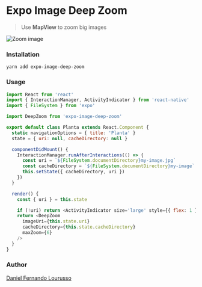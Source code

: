 Expo Image Deep Zoom
===
> Use **MapView** to zoom big images

![Zoom image](./img/demo.gif)

### Installation

`yarn add expo-image-deep-zoom`

### Usage

```javascript 
import React from 'react'
import { InteractionManager, ActivityIndicator } from 'react-native'
import { FileSystem } from 'expo'

import DeepZoom from 'expo-image-deep-zoom'

export default class Planta extends React.Component {
  static navigationOptions = { title: 'Planta' }
  state = { uri: null, cacheDirectory: null }

  componentDidMount() {
    InteractionManager.runAfterInteractions(() => {
      const uri = `${FileSystem.documentDirectory}my-image.jpg`
      const cacheDirectory = `${FileSystem.documentDirectory}my-image`
      this.setState({ cacheDirectory, uri })
    })
  }

  render() {
    const { uri } = this.state

    if (!uri) return <ActivityIndicator size='large' style={{ flex: 1 }}/>
    return <DeepZoom
      imageUri={this.state.uri}
      cacheDirectory={this.state.cacheDirectory}
      maxZoom={6}
    />
  }
}
```

### Author

[Daniel Fernando Lourusso](https://www.linkedin.com/in/dflourusso)

